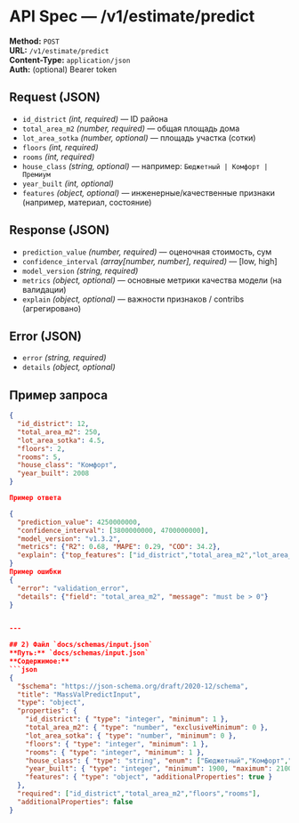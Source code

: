 # API Spec — /v1/estimate/predict

**Method:** `POST`  
**URL:** `/v1/estimate/predict`  
**Content-Type:** `application/json`  
**Auth:** (optional) Bearer token

## Request (JSON)
- `id_district` *(int, required)* — ID района
- `total_area_m2` *(number, required)* — общая площадь дома
- `lot_area_sotka` *(number, optional)* — площадь участка (сотки)
- `floors` *(int, required)*
- `rooms` *(int, required)*
- `house_class` *(string, optional)* — например: `Бюджетный | Комфорт | Премиум`
- `year_built` *(int, optional)*
- `features` *(object, optional)* — инженерные/качественные признаки (например, материал, состояние)

## Response (JSON)
- `prediction_value` *(number, required)* — оценочная стоимость, сум
- `confidence_interval` *(array[number, number], required)* — [low, high]
- `model_version` *(string, required)*
- `metrics` *(object, optional)* — основные метрики качества модели (на валидации)
- `explain` *(object, optional)* — важности признаков / contribs (агрегировано)

## Error (JSON)
- `error` *(string, required)*
- `details` *(object, optional)*

## Пример запроса
```json
{
  "id_district": 12,
  "total_area_m2": 250,
  "lot_area_sotka": 4.5,
  "floors": 2,
  "rooms": 5,
  "house_class": "Комфорт",
  "year_built": 2008
}

Пример ответа

{
  "prediction_value": 4250000000,
  "confidence_interval": [3800000000, 4700000000],
  "model_version": "v1.3.2",
  "metrics": {"R2": 0.68, "MAPE": 0.29, "COD": 34.2},
  "explain": {"top_features": ["id_district","total_area_m2","lot_area_sotka"]}
}
Пример ошибки
{
  "error": "validation_error",
  "details": {"field": "total_area_m2", "message": "must be > 0"}
}


---

## 2) Файл `docs/schemas/input.json`
**Путь:** `docs/schemas/input.json`  
**Содержимое:**
```json
{
  "$schema": "https://json-schema.org/draft/2020-12/schema",
  "title": "MassValPredictInput",
  "type": "object",
  "properties": {
    "id_district": { "type": "integer", "minimum": 1 },
    "total_area_m2": { "type": "number", "exclusiveMinimum": 0 },
    "lot_area_sotka": { "type": "number", "minimum": 0 },
    "floors": { "type": "integer", "minimum": 1 },
    "rooms": { "type": "integer", "minimum": 1 },
    "house_class": { "type": "string", "enum": ["Бюджетный","Комфорт","Премиум"] },
    "year_built": { "type": "integer", "minimum": 1900, "maximum": 2100 },
    "features": { "type": "object", "additionalProperties": true }
  },
  "required": ["id_district","total_area_m2","floors","rooms"],
  "additionalProperties": false
}

